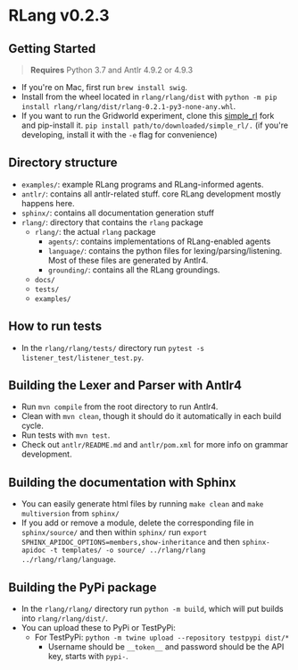 # RLang v0.2.3

## Getting Started

> **Requires** Python 3.7 and Antlr 4.9.2 or 4.9.3
- If you're on Mac, first run `brew install swig`.
- Install from the wheel located in `rlang/rlang/dist` with `python -m pip install rlang/rlang/dist/rlang-0.2.1-py3-none-any.whl`.
- If you want to run the Gridworld experiment, clone this [simple_rl](https://github.com/rafarodsa/simple_rl) fork and pip-install it.
    ```pip install path/to/downloaded/simple_rl/.``` (if you're developing, install it with the `-e` flag for convenience)

## Directory structure

- `examples/`: example RLang programs and RLang-informed agents.
- `antlr/`: contains all antlr-related stuff. core RLang development mostly happens here.
- `sphinx/`: contains all documentation generation stuff
- `rlang/`: directory that contains the `rlang` package
  - `rlang/`: the actual `rlang` package
    - `agents/`: contains implementations of RLang-enabled agents
    - `language/`: contains the python files for lexing/parsing/listening. Most of these files are generated by Antlr4.
    - `grounding/`: contains all the RLang groundings.
  - `docs/`
  - `tests/`
  - `examples/`

## How to run tests

- In the `rlang/rlang/tests/` directory run `pytest -s listener_test/listener_test.py`.
    
## Building the Lexer and Parser with Antlr4

- Run `mvn compile` from the root directory to run Antlr4.
- Clean with `mvn clean`, though it should do it automatically in each build cycle.
- Run tests with `mvn test`.
- Check out `antlr/README.md` and `antlr/pom.xml` for more info on grammar development.

## Building the documentation with Sphinx

- You can easily generate html files by running `make clean` and `make multiversion` from `sphinx/`
- If you add or remove a module, delete the corresponding file in `sphinx/source/` and then within `sphinx/` run `export SPHINX_APIDOC_OPTIONS=members,show-inheritance` and then `sphinx-apidoc -t templates/ -o source/ ../rlang/rlang ../rlang/rlang/language`.

## Building the PyPi package

- In the `rlang/rlang/` directory run `python -m build`, which will put builds into `rlang/rlang/dist/`.
- You can upload these to PyPi or TestPyPi:
  - For TestPyPi: `python -m twine upload --repository testpypi dist/*`
    - Username should be `__token__` and password should be the API key, starts with `pypi-`.
